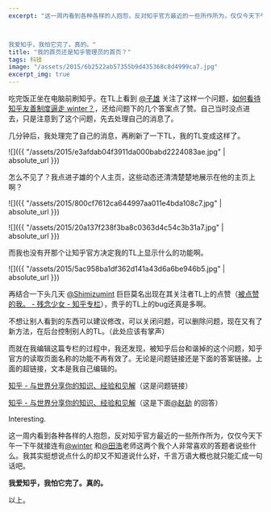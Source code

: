 ```yaml
---
excerpt: "这一周内看到各种各样的人抱怨，反对知乎官方最近的一些所作所为，仅仅今天下午一下午就接连有[@winter](https://www.zhihu.com/people/ec03b8e839a6fb763e1b8113455362db) 和[@田浩](https://www.zhihu.com/people/a609689b545c1162f2d6d19fd4a9aeee)老师这两个我个人非常喜欢的答题者说些什么。我其实挺想说点什么的却又不知道说什么好，千言万语大概也就只能汇成一句话吧。



我爱知乎，我怕它完了。真的。"
title: "我的首页还是知乎管理员的首页？"
tags: 科技
image: "/assets/2015/6b2522ab57355b9d435368c8d4999ca7.jpg"
excerpt_img: true
---
```


吃完饭正坐在电脑前刷知乎。在TL上看到 [@子雄](https://www.zhihu.com/people/e41a75ba81f6b90038da375599b8ed30) 关注了这样一个问题，[如何看待知乎友善制度逼走 winter？](https://www.zhihu.com/question/30782408)，还给问题下的几个答案点了赞。自己当时没点进去，只是注意到了这个问题，先去处理自己的消息了。

几分钟后，我处理完了自己的消息，再刷新了一下TL，我的TL变成这样了。

![]({{ "/assets/2015/e3afdab04f3911da000babd2224083ae.jpg" | absolute_url }})

怎么不见了？我点进子雄的个人主页，这些动态还清清楚楚地展示在他的主页上啊？

![]({{ "/assets/2015/800cf7612ca644997aa011e4bda108c7.jpg" | absolute_url }})

![]({{ "/assets/2015/20a137f238f3ba8c0363d4c54c3b31a7.jpg" | absolute_url }})

而我也没有开那个让知乎官方决定我的TL上显示什么的功能啊。 

![]({{ "/assets/2015/5ac958ba1df362d141a43d6a6be946b5.jpg" | absolute_url }})

再结合一下头几天 [@Shimizumint](https://www.zhihu.com/people/c6a88903a476789b098a088182c69fe1) 巨巨莫名出现在其关注者TL上的点赞（[被点赞的我。 - 残念少女 - 知乎专栏](https://zhuanlan.zhihu.com/enokitsukanon/20050432)），贵乎的TL上的bug还真是多啊。

不想让别人看到的东西可以建议修改，可以关闭问题，可以删除问题，现在又有了新方法，在后台控制别人的TL。（此处应该有掌声）

而就在我编辑这篇专栏的过程中，我还发现，被知乎后台和谐掉的这个问题，知乎官方的读取页面名称的功能不再有效了。无论是问题链接还是下面的答案链接。上面的超链接，文本是我自己编辑的。

[知乎 - 与世界分享你的知识、经验和见解](https://www.zhihu.com/question/30782408)（这是问题链接）

[知乎 - 与世界分享你的知识、经验和见解](https://www.zhihu.com/question/30782408/answer/49602957)（这是下面[@赵劼](https://www.zhihu.com/people/78e3b98074a915b222ae1be4ab038a6e) 的回答）

Interesting.

这一周内看到各种各样的人抱怨，反对知乎官方最近的一些所作所为，仅仅今天下午一下午就接连有[@winter](https://www.zhihu.com/people/ec03b8e839a6fb763e1b8113455362db) 和[@田浩](https://www.zhihu.com/people/a609689b545c1162f2d6d19fd4a9aeee)老师这两个我个人非常喜欢的答题者说些什么。我其实挺想说点什么的却又不知道说什么好，千言万语大概也就只能汇成一句话吧。

**我爱知乎，我怕它完了。真的。**

以上。
